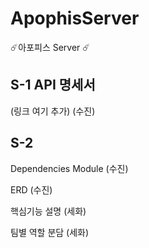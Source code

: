 # ApophisServer
☄️아포피스 Server ☄️



## S-1 API 명세서

(링크 여기 추가) (수진)



## S-2 

Dependencies Module (수진)

ERD (수진)

핵심기능 설명 (세화)

팀별 역할 분담 (세화)


